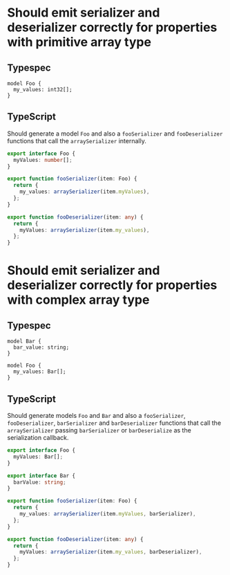 # Should emit serializer and deserializer correctly for properties with primitive array type

## Typespec

```tsp
model Foo {
  my_values: int32[];
}
```

## TypeScript

Should generate a model `Foo` and also a `fooSerializer` and `fooDeserializer` functions that call the `arraySerializer` internally.

```ts src/models/models.ts interface Foo
export interface Foo {
  myValues: number[];
}
```

```ts src/models/serializers.ts function fooSerializer
export function fooSerializer(item: Foo) {
  return {
    my_values: arraySerializer(item.myValues),
  };
}
```

```ts src/models/serializers.ts function fooDeserializer
export function fooDeserializer(item: any) {
  return {
    myValues: arraySerializer(item.my_values),
  };
}
```

# Should emit serializer and deserializer correctly for properties with complex array type

## Typespec

```tsp
model Bar {
  bar_value: string;
}

model Foo {
  my_values: Bar[];
}
```

## TypeScript

Should generate models `Foo` and `Bar` and also a `fooSerializer`, `fooDeserializer`, `barSerializer` and `barDeserializer` functions that call the `arraySerializer` passing `barSerializer` or `barDeserialize` as the serialization callback.

```ts src/models/models.ts interface Foo
export interface Foo {
  myValues: Bar[];
}
```

```ts src/models/models.ts interface Bar
export interface Bar {
  barValue: string;
}
```

```ts src/models/serializers.ts function fooSerializer
export function fooSerializer(item: Foo) {
  return {
    my_values: arraySerializer(item.myValues, barSerializer),
  };
}
```

```ts src/models/serializers.ts function fooDeserializer
export function fooDeserializer(item: any) {
  return {
    myValues: arraySerializer(item.my_values, barDeserializer),
  };
}
```
